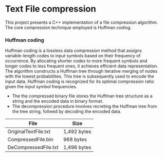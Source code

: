 # Text File compression
This project presents a C++ implementation of a file compression algorithm. The core compression technique employed is Huffman coding.

### Huffman coding
Huffman coding is a lossless data compression method that assigns variable-length codes to input symbols based on their frequency of occurrence. By allocating shorter codes to more frequent symbols and longer codes to less frequent ones, it achieves efficient data representation. The algorithm constructs a Huffman tree through iterative merging of nodes with the lowest probabilities. This tree is subsequently used to encode the input data. Huffman coding is recognized for its optimal compression ratio given the input symbol frequencies.

- The the compressed binary file stores the Huffman tree structure as a string and the encoded data in binary format.
- The decompression procedure involves recreting the Huffman tree from the tree string, follwed by decoding the encoded data.

| File | Size |
|---|---|
| OriginalTextFile.txt | 1,492 bytes |
| CompressedFile.bin | 968 bytes |
| DeCompressedFile.txt | 1,496 bytes |

